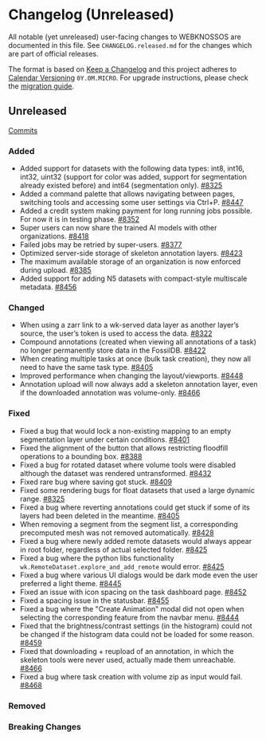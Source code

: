 # Changelog (Unreleased)

All notable (yet unreleased) user-facing changes to WEBKNOSSOS are documented in this file.
See `CHANGELOG.released.md` for the changes which are part of official releases.

The format is based on [Keep a Changelog](http://keepachangelog.com/en/1.0.0/)
and this project adheres to [Calendar Versioning](http://calver.org/) `0Y.0M.MICRO`.
For upgrade instructions, please check the [migration guide](MIGRATIONS.released.md).

## Unreleased
[Commits](https://github.com/scalableminds/webknossos/compare/25.02.1...HEAD)

### Added
- Added support for datasets with the following data types: int8, int16, int32, uint32 (support for color was added, support for segmentation already existed before) and int64 (segmentation only). [#8325](https://github.com/scalableminds/webknossos/pull/8325)
- Added a command palette that allows navigating between pages, switching tools and accessing some user settings via Ctrl+P. [#8447](https://github.com/scalableminds/webknossos/pull/8447/)
- Added a credit system making payment for long running jobs possible. For now it is in testing phase. [#8352](https://github.com/scalableminds/webknossos/pull/8352)
- Super users can now share the trained AI models with other organizations. [#8418](https://github.com/scalableminds/webknossos/pull/8418)
- Failed jobs may be retried by super-users. [#8377](https://github.com/scalableminds/webknossos/pull/8377)
- Optimized server-side storage of skeleton annotation layers. [#8423](https://github.com/scalableminds/webknossos/pull/8423)
- The maximum available storage of an organization is now enforced during upload. [#8385](https://github.com/scalableminds/webknossos/pull/8385)
- Added support for adding N5 datasets with compact-style multiscale metadata. [#8456](https://github.com/scalableminds/webknossos/pull/8456)

### Changed
- When using a zarr link to a wk-served data layer as another layer’s source, the user’s token is used to access the data. [#8322](https://github.com/scalableminds/webknossos/pull/8322/)
- Compound annotations (created when viewing all annotations of a task) no longer permanently store data in the FossilDB. [#8422](https://github.com/scalableminds/webknossos/pull/8422)
- When creating multiple tasks at once (bulk task creation), they now all need to have the same task type. [#8405](https://github.com/scalableminds/webknossos/pull/8405)
- Improved performance when changing the layout/viewports. [#8448](https://github.com/scalableminds/webknossos/pull/8448)
- Annotation upload will now always add a skeleton annotation layer, even if the downloaded annotation was volume-only. [#8466](https://github.com/scalableminds/webknossos/pull/8466)

### Fixed
- Fixed a bug that would lock a non-existing mapping to an empty segmentation layer under certain conditions. [#8401](https://github.com/scalableminds/webknossos/pull/8401)
- Fixed the alignment of the button that allows restricting floodfill operations to a bounding box. [#8388](https://github.com/scalableminds/webknossos/pull/8388) 
- Fixed a bug for rotated dataset where volume tools were disabled although the dataset was rendered untransformed. [#8432](https://github.com/scalableminds/webknossos/pull/8432)
- Fixed rare bug where saving got stuck. [#8409](https://github.com/scalableminds/webknossos/pull/8409)
- Fixed some rendering bugs for float datasets that used a large dynamic range. [#8325](https://github.com/scalableminds/webknossos/pull/8325)
- Fixed a bug where reverting annotations could get stuck if some of its layers had been deleted in the meantime. [#8405](https://github.com/scalableminds/webknossos/pull/8405)
- When removing a segment from the segment list, a corresponding precomputed mesh was not removed automatically. [#8428](https://github.com/scalableminds/webknossos/pull/8428)
- Fixed a bug where newly added remote datasets would always appear in root folder, regardless of actual selected folder. [#8425](https://github.com/scalableminds/webknossos/pull/8425)
- Fixed a bug where the python libs functionality `wk.RemoteDataset.explore_and_add_remote` would error. [#8425](https://github.com/scalableminds/webknossos/pull/8425)
- Fixed a bug where various UI dialogs would be dark mode even the user preferred a light theme. [#8445](https://github.com/scalableminds/webknossos/pull/8445)
- Fixed an issue with icon spacing on the task dashboard page. [#8452](https://github.com/scalableminds/webknossos/pull/8452)
- Fixed a spacing issue in the statusbar. [#8455](https://github.com/scalableminds/webknossos/pull/8455)
- Fixed a bug where the "Create Animation" modal did not open when selecting the corresponding feature from the navbar menu. [#8444](https://github.com/scalableminds/webknossos/pull/8444)
- Fixed that the brightness/contrast settings (in the histogram) could not be changed if the histogram data could not be loaded for some reason. [#8459](https://github.com/scalableminds/webknossos/pull/8459)
- Fixed that downloading + reupload of an annotation, in which the skeleton tools were never used, actually made them unreachable. [#8466](https://github.com/scalableminds/webknossos/pull/8466)
- Fixed a bug where task creation with volume zip as input would fail. [#8468](https://github.com/scalableminds/webknossos/pull/8468)

### Removed

### Breaking Changes
